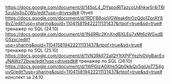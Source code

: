 https://docs.google.com/document/d/145pL4_DYspoiRlTazcoUi4hkwSr4iT6l5zuUq3oZcWo/edit?usp=drivesdk# Otveti
https://docs.google.com/document/d/1RDFB8oioVGWeak6trOzQdo1ZprAY88vZ/edit?usp=sharing&ouid=110415819422211131437&rtpof=true&sd=true# тренажер по SQL (24.10) 
https://docs.google.com/document/d/1N4RRc2KnXndBXLEu7xMt6zWGxdBG5zxc/edit?usp=sharing&ouid=110415819422211131437&rtpof=true&sd=true# тренажер по SQL (25.10)
https://docs.google.com/document/d/1VN3RkIl72alQY1tXPjFYezhj0VgBairExJNAWz7Zbvw/edit?usp=drivesdk# тренажер по SQL (26.10) 
https://docs.google.com/document/d/1WPGlzAOXhs5Qb0klkQx5giUpT7S4guyG/edit?usp=sharing&ouid=110415819422211131437&rtpof=true&sd=true# конспект за 24.10
